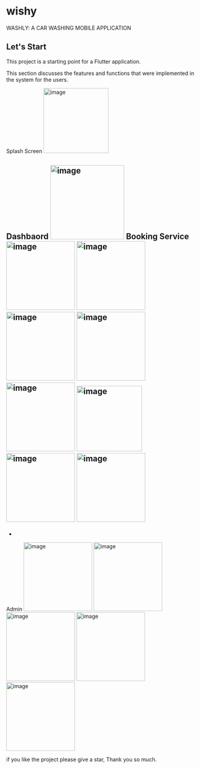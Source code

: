 # wishy

WASHLY: A CAR WASHING MOBILE APPLICATION

## Let's Start

This project is a starting point for a Flutter application.

This section discusses the features and functions that were implemented in the system for the users.

Splash Screen
<img width="172" alt="image" src="https://user-images.githubusercontent.com/69548544/165324144-501c2836-b7a8-4ddb-8361-ac1b505c8b7b.png">

Dashbaord
<img width="196" alt="image" src="https://user-images.githubusercontent.com/69548544/165324346-5798236a-3854-4858-b239-37a246dfef0a.png">
Booking Service
<img width="182" alt="image" src="https://user-images.githubusercontent.com/69548544/165324467-fffa50a9-56b2-4e07-832f-825ddab15f7b.png">
<img width="182" alt="image" src="https://user-images.githubusercontent.com/69548544/165324486-33cbb20f-8462-4a8f-8187-86c76b102ba4.png">
<img width="182" alt="image" src="https://user-images.githubusercontent.com/69548544/165324507-06702e00-33f7-4ed5-a189-89210e7dfa74.png">
<img width="182" alt="image" src="https://user-images.githubusercontent.com/69548544/165356379-7878fc43-ee25-455f-b972-114d6df26daf.png">
<img width="182" alt="image" src="https://user-images.githubusercontent.com/69548544/165356395-f3a5f12d-a238-48cc-9ff5-7e85d25d2459.png">
<img width="173" alt="image" src="https://user-images.githubusercontent.com/69548544/165356406-bb4a3a09-0327-46e7-8e0d-48a6ac027938.png">
<img width="182" alt="image" src="https://user-images.githubusercontent.com/69548544/165356452-2d8ea2cb-9820-4dd0-9dab-88fb7282e583.png">
<img width="182" alt="image" src="https://user-images.githubusercontent.com/69548544/165356469-2efa7c85-b903-4978-ac9b-1a7cbd85210f.png">
-
-
Admin
<img width="182" alt="image" src="https://user-images.githubusercontent.com/69548544/165356500-2fcf8334-6bad-49e4-8e9c-6b8549d976b2.png">
<img width="182" alt="image" src="https://user-images.githubusercontent.com/69548544/165356523-911d304e-9513-476e-88f7-3650d43cc221.png">
<img width="182" alt="image" src="https://user-images.githubusercontent.com/69548544/165356537-3256c612-9d04-413c-a50b-59dad9617ccb.png">
<img width="182" alt="image" src="https://user-images.githubusercontent.com/69548544/165356548-ff2a7899-7026-4d1c-8a17-793f844754e9.png">
<img width="182" alt="image" src="https://user-images.githubusercontent.com/69548544/165356564-f92c616b-81a9-4150-9c4f-181df3454e02.png">



if you like the project please give a star, Thank you so much.

